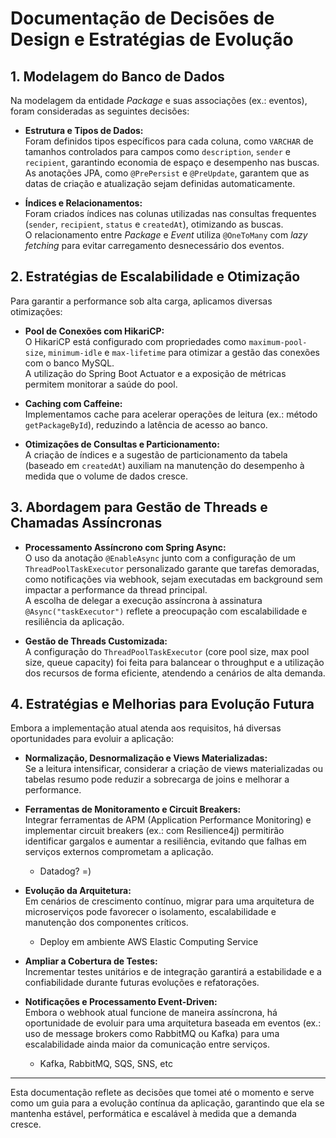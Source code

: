 # Documentação de Decisões de Design e Estratégias de Evolução

## 1. Modelagem do Banco de Dados

Na modelagem da entidade *Package* e suas associações (ex.: eventos), foram consideradas as seguintes decisões:

- **Estrutura e Tipos de Dados:**  
  Foram definidos tipos específicos para cada coluna, como `VARCHAR` de tamanhos controlados para campos como `description`, `sender` e `recipient`, garantindo economia de espaço e desempenho nas buscas.  
  As anotações JPA, como `@PrePersist` e `@PreUpdate`, garantem que as datas de criação e atualização sejam definidas automaticamente.

- **Índices e Relacionamentos:**  
  Foram criados índices nas colunas utilizadas nas consultas frequentes (`sender`, `recipient`, `status` e `createdAt`), otimizando as buscas.  
  O relacionamento entre *Package* e *Event* utiliza `@OneToMany` com _lazy fetching_ para evitar carregamento desnecessário dos eventos.

## 2. Estratégias de Escalabilidade e Otimização

Para garantir a performance sob alta carga, aplicamos diversas otimizações:

- **Pool de Conexões com HikariCP:**  
  O HikariCP está configurado com propriedades como `maximum-pool-size`, `minimum-idle` e `max-lifetime` para otimizar a gestão das conexões com o banco MySQL.  
  A utilização do Spring Boot Actuator e a exposição de métricas permitem monitorar a saúde do pool.

- **Caching com Caffeine:**  
  Implementamos cache para acelerar operações de leitura (ex.: método `getPackageById`), reduzindo a latência de acesso ao banco.

- **Otimizações de Consultas e Particionamento:**  
  A criação de índices e a sugestão de particionamento da tabela (baseado em `createdAt`) auxiliam na manutenção do desempenho à medida que o volume de dados cresce.

## 3. Abordagem para Gestão de Threads e Chamadas Assíncronas

- **Processamento Assíncrono com Spring Async:**  
  O uso da anotação `@EnableAsync` junto com a configuração de um `ThreadPoolTaskExecutor` personalizado garante que tarefas demoradas, como notificações via webhook, sejam executadas em background sem impactar a performance da thread principal.  
  A escolha de delegar a execução assíncrona à assinatura `@Async("taskExecutor")` reflete a preocupação com escalabilidade e resiliência da aplicação.

- **Gestão de Threads Customizada:**  
  A configuração do `ThreadPoolTaskExecutor` (core pool size, max pool size, queue capacity) foi feita para balancear o throughput e a utilização dos recursos de forma eficiente, atendendo a cenários de alta demanda.

## 4. Estratégias e Melhorias para Evolução Futura

Embora a implementação atual atenda aos requisitos, há diversas oportunidades para evoluir a aplicação:

- **Normalização, Desnormalização e Views Materializadas:**  
  Se a leitura intensificar, considerar a criação de views materializadas ou tabelas resumo pode reduzir a sobrecarga de joins e melhorar a performance.

- **Ferramentas de Monitoramento e Circuit Breakers:**  
  Integrar ferramentas de APM (Application Performance Monitoring) e implementar circuit breakers (ex.: com Resilience4j) permitirão identificar gargalos e aumentar a resiliência, evitando que falhas em serviços externos comprometam a aplicação.
    - Datadog? =)
- **Evolução da Arquitetura:**  
  Em cenários de crescimento contínuo, migrar para uma arquitetura de microserviços pode favorecer o isolamento, escalabilidade e manutenção dos componentes críticos.
    -  Deploy em ambiente AWS Elastic Computing Service

- **Ampliar a Cobertura de Testes:**  
  Incrementar testes unitários e de integração garantirá a estabilidade e a confiabilidade durante futuras evoluções e refatorações.

- **Notificações e Processamento Event-Driven:**  
  Embora o webhook atual funcione de maneira assíncrona, há oportunidade de evoluir para uma arquitetura baseada em eventos (ex.: uso de message brokers como RabbitMQ ou Kafka) para uma escalabilidade ainda maior da comunicação entre serviços.
    - Kafka, RabbitMQ, SQS, SNS, etc

---

Esta documentação reflete as decisões que tomei até o momento e serve como um guia para a evolução contínua da aplicação, garantindo que ela se mantenha estável, performática e escalável à medida que a demanda cresce.